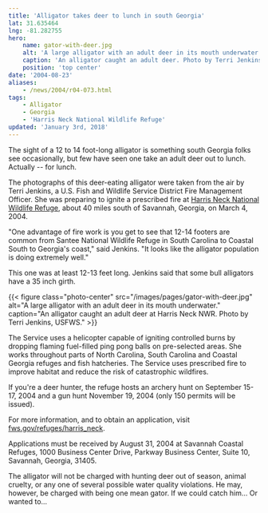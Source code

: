 ```yaml
---
title: 'Alligator takes deer to lunch in south Georgia'
lat: 31.635464
lng: -81.282755
hero:
    name: gator-with-deer.jpg
    alt: 'A large alligator with an adult deer in its mouth underwater.'
    caption: 'An alligator caught an adult deer. Photo by Terri Jenkins, USFWS.'
    position: 'top center'
date: '2004-08-23'
aliases:
    - /news/2004/r04-073.html
tags:
    - Alligator
    - Georgia
    - 'Harris Neck National Wildlife Refuge'
updated: 'January 3rd, 2018'
---
```


The sight of a 12 to 14 foot-long alligator is something south Georgia folks see occasionally, but few have seen one take an adult deer out to lunch. Actually -- for lunch.

The photographs of this deer-eating alligator were taken from the air by Terri Jenkins, a U.S. Fish and Wildlife Service District Fire Management Officer. She was preparing to ignite a prescribed fire at [Harris Neck National Wildlife Refuge](https://www.fws.gov/refuge/harris_neck), about 40 miles south of Savannah, Georgia, on March 4, 2004.

"One advantage of fire work is you get to see that 12-14 footers are common from Santee National Wildlife Refuge in South Carolina to Coastal South to Georgia's coast," said Jenkins. "It looks like the alligator population is doing extremely well."

This one was at least 12-13 feet long. Jenkins said that some bull alligators have a 35 inch girth.

{{< figure class="photo-center" src="/images/pages/gator-with-deer.jpg" alt="A large alligator with an adult deer in its mouth underwater." caption="An alligator caught an adult deer at Harris Neck NWR. Photo by Terri Jenkins, USFWS." >}}

The Service uses a helicopter capable of igniting controlled burns by dropping flaming fuel-filled ping pong balls on pre-selected areas. She works throughout parts of North Carolina, South Carolina and Coastal Georgia refuges and fish hatcheries. The Service uses prescribed fire to improve habitat and reduce the risk of catastrophic wildfires.

If you're a deer hunter, the refuge hosts an archery hunt on September 15-17, 2004 and a gun hunt November 19, 2004 (only 150 permits will be issued).

For more information, and to obtain an application, visit [fws.gov/refuges/harris_neck](https://www.fws.gov/refuge/harris_neck).

Applications must be received by August 31, 2004 at Savannah Coastal Refuges, 1000 Business Center Drive, Parkway Business Center, Suite 10, Savannah, Georgia, 31405.

The alligator will not be charged with hunting deer out of season, animal cruelty, or any one of several possible water quality violations. He may, however, be charged with being one mean gator. If we could catch him... Or wanted to...
